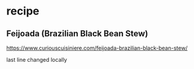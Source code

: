 # recipe

## Feijoada (Brazilian Black Bean Stew)

 https://www.curiouscuisiniere.com/feijoada-brazilian-black-bean-stew/

last line changed locally
